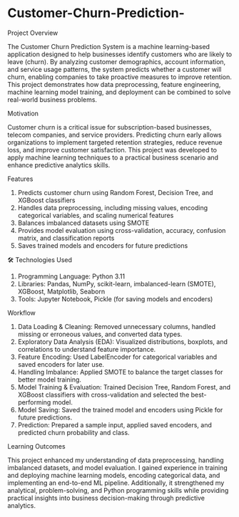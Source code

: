 # Customer-Churn-Prediction-

Project Overview

The Customer Churn Prediction System is a machine learning-based application designed to help businesses identify customers who are likely to leave (churn). By analyzing customer demographics, account information, and service usage patterns, the system predicts whether a customer will churn, enabling companies to take proactive measures to improve retention.
This project demonstrates how data preprocessing, feature engineering, machine learning model training, and deployment can be combined to solve real-world business problems.

Motivation

Customer churn is a critical issue for subscription-based businesses, telecom companies, and service providers. Predicting churn early allows organizations to implement targeted retention strategies, reduce revenue loss, and improve customer satisfaction. This project was developed to apply machine learning techniques to a practical business scenario and enhance predictive analytics skills.

Features

1. Predicts customer churn using Random Forest, Decision Tree, and XGBoost classifiers
2. Handles data preprocessing, including missing values, encoding categorical variables, and scaling numerical features
3. Balances imbalanced datasets using SMOTE
4. Provides model evaluation using cross-validation, accuracy, confusion matrix, and classification reports
5. Saves trained models and encoders for future predictions

🛠️ Technologies Used

1. Programming Language: Python 3.11
2. Libraries: Pandas, NumPy, scikit-learn, imbalanced-learn (SMOTE), XGBoost, Matplotlib, Seaborn
3. Tools: Jupyter Notebook, Pickle (for saving models and encoders)

Workflow

1. Data Loading & Cleaning: Removed unnecessary columns, handled missing or erroneous values, and converted data types.
2. Exploratory Data Analysis (EDA): Visualized distributions, boxplots, and correlations to understand feature importance.
3. Feature Encoding: Used LabelEncoder for categorical variables and saved encoders for later use.
4. Handling Imbalance: Applied SMOTE to balance the target classes for better model training.
5. Model Training & Evaluation: Trained Decision Tree, Random Forest, and XGBoost classifiers with cross-validation and selected the best-performing model.
6. Model Saving: Saved the trained model and encoders using Pickle for future predictions.
7. Prediction: Prepared a sample input, applied saved encoders, and predicted churn probability and class.

Learning Outcomes

This project enhanced my understanding of data preprocessing, handling imbalanced datasets, and model evaluation. I gained experience in training and deploying machine learning models, encoding categorical data, and implementing an end-to-end ML pipeline. Additionally, it strengthened my analytical, problem-solving, and Python programming skills while providing practical insights into business decision-making through predictive analytics.

